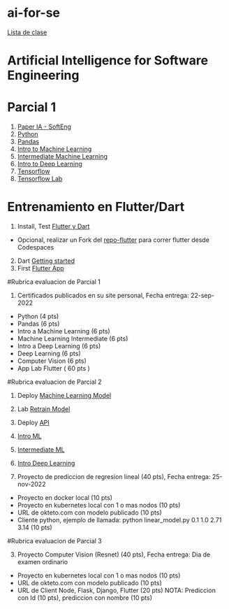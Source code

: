 # ai-for-se
[Lista de clase](https://docs.google.com/spreadsheets/d/1NC7pYQ-kMOSH85gj5xbFjWwGKht-glgLHtNFcI23NTk/edit?usp=sharing)

# Artificial Intelligence for Software Engineering

# Parcial 1
1. [Paper IA - SoftEng](https://github.com/adsoftsito/laboweb/blob/main/CI_CD_IA.pdf)
2. [Python](https://www.kaggle.com/learn/python)
3. [Pandas](https://www.kaggle.com/learn/pandas)
4. [Intro to Machine Learning](https://www.kaggle.com/learn/intro-to-machine-learning)
5. [Intermediate Machine Learning](https://www.kaggle.com/learn/intermediate-machine-learning)
6. [Intro to Deep Learning](https://www.kaggle.com/learn/intro-to-deep-learning)
7. [Tensorflow](https://github.com/adsoftsito/apis/blob/master/w15/itesm_apis_semana15.pdf)
8. [Tensorflow Lab](https://colab.research.google.com/drive/1EVOq8gLq6wm_PWdj29qwmX6VjZEwwptf?usp=sharing)

# Entrenamiento en Flutter/Dart

1. Install, Test [Flutter y Dart](https://docs.flutter.dev/get-started/install)
  - Opcional, realizar un Fork del [repo-flutter](https://github.com/adsoftsito/adsoft-flutter) para correr flutter desde Codespaces
2. Dart [Getting started](https://dart.dev/tutorials/server/get-started)
3. First [Flutter App](https://codelabs.developers.google.com/codelabs/first-flutter-app-pt1?hl=es-419#0)

#Rubrica evaluacion de Parcial 1

1. Certificados publicados en su site personal, Fecha entrega: 22-sep-2022
  - Python (4 pts) 
  - Pandas (6 pts)
  - Intro a Machine Learning (6 pts)
  - Machine Learning Intermediate (6 pts)
  - Intro a Deep Learning (6 pts)
  - Deep Learning (6 pts)
  - Computer Vision (6 pts)
  - App Lab Flutter ( 60 pts )

#Rubrica evaluacion de Parcial 2

1. Deploy [Machine Learning Model](https://docs.google.com/presentation/d/1OJNEZ4_p2yjNk01Q0TH5IVP7hQ4i26-HtyxxBuvsQwU/edit?usp=sharing)
2. Lab [Retrain Model](https://docs.google.com/presentation/d/1oYxPVss0qxpClCr3T4c2zTHW6oJe335S775ho7rz1TM/edit?usp=sharing)
3. Deploy [API](https://docs.google.com/presentation/d/1dwkslhao4AJfPmMFkTiC-pfJ7FwoWMzu6zw_i59sQGw/edit#slide=id.g22f719ff0a8_3_9)   
4. [Intro ML](https://docs.google.com/presentation/d/1BpR2VEiPj4-bXZLq2Qk314g7zhuRihzeDHPZyX6VQAw/edit#slide=id.g2906f4dc07f_0_73)
5. [Intermediate ML](https://docs.google.com/presentation/d/1XlzbuTwbWhUTQ1rbw897b-qJWYVken6A7osKCCwxt94/edit?usp=sharing)
6. [Intro Deep Learning](https://docs.google.com/presentation/d/1yOQJb273CKZpEEq3H17o_jvYJVgWbWfA_EF7WdoWTYQ/edit?usp=sharing)
   

3. Proyecto de prediccion de regresion lineal (40 pts), Fecha entrega: 25-nov-2022
  - Proyecto en docker local (10 pts)
  - Proyecto en kubernetes local con 1 o mas nodos (10 pts)
  - URL de okteto.com con modelo publicado (10 pts)
  - Cliente python, ejemplo de llamada:  python linear_model.py 0.1 1.0 2.71 3.14    (10 pts)

#Rubrica evaluacion de Parcial 3

3. Proyecto Computer Vision (Resnet)  (40 pts), Fecha entrega: Dia de examen ordinario
  - Proyecto en kubernetes local con 1 o mas nodos (10 pts)
  - URL de okteto.com con modelo publicado (10 pts)
  - URL de Client Node, Flask, Django, Flutter (20 pts) NOTA:  Prediccion con Id (10 pts), prediccion con nombre (10 pts)

